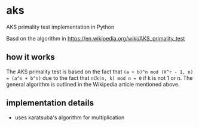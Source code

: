 # aks

AKS primality test implementation in Python

Basd on the algorithm in https://en.wikipedia.org/wiki/AKS_primality_test

## how it works

The AKS primality test is based on the fact that `(a + b)^n mod (X^r - 1, n) = (a^n + b^n)` due to the fact that `nCk(n, k) mod n = 0` if k is not 1 or n.
The general algorithm is outlined in the Wikipedia article mentioned above.

## implementation details
- uses karatsuba's algorithm for multiplication
